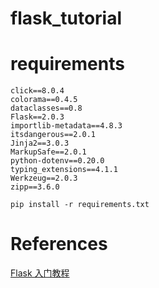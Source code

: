 # flask_tutorial

# requirements
```shell
click==8.0.4
colorama==0.4.5
dataclasses==0.8
Flask==2.0.3
importlib-metadata==4.8.3
itsdangerous==2.0.1
Jinja2==3.0.3
MarkupSafe==2.0.1
python-dotenv==0.20.0
typing_extensions==4.1.1
Werkzeug==2.0.3
zipp==3.6.0

```

```shell
pip install -r requirements.txt
```


# References
[Flask 入门教程](https://tutorial.helloflask.com/)